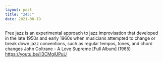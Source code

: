 ```yaml
---
layout: post
title: "245:"
date: 2021-08-19
---
```


Free jazz is an experimental approach to jazz improvisation that developed in the late 1950s and early 1960s when musicians attempted to change or break down jazz conventions, such as regular tempos, tones, and chord changes
 John Coltrane - A Love Supreme [Full Album] (1965)
https://youtu.be/ll3CMgiUPuU

